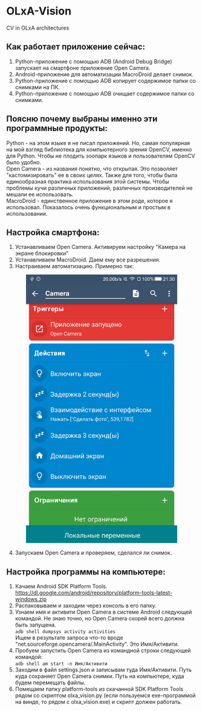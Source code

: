 # OLxA-Vision  
CV in OLxA architectures  

## Как работает приложение сейчас:  
1. Python-приложение с помощью ADB (Android Debug Bridge) запускает на смартфоне приложение Open Camera.  
2. Android-приложение для автоматизации MacroDroid делает снимок.  
3. Python-приложение с помощью ADB копирует содержимое папки со снимками на ПК.  
4. Python-приложение с помощью ADB очищает содержимое папки со снимками.  
  
## Поясню почему выбраны именно эти программные продукты:  
Python - на этом языке я не писал приложений. Но, самая популярная на мой взгляд библиотека для компьютерного зрения OpenCV, именно для Python. Чтобы не плодить зоопарк языков и пользователям OpenCV было удобно.  
Open Camera - из названия понятно, что открытая. Это позволяет "кастомизировать" ее в своих целях. Также для того, чтобы была единообразная практика использования этой системы. Чтобы проблемы кучи различных приложений, различных производителей не мешали ее использовать.  
MacroDroid - единственное приложение в этом роде, которое я использовал. Показалось очень функциональным и простым в использовании.  

## Настройка смартфона:  
1. Устанавливаем Open Camera. Активируем настройку "Камера на экране блокировки"  
2. Устанавливаем MacroDroid. Даем ему все разрешения.  
3. Настраиваем автоматизацию. Примерно так:  

<p align="center">
 <img width="400px" src="docs/pics/Screenshot_MacroDroid.jpg" alt="qr"/>
</p>

4. Запускаем Open Camera и проверяем, сделался ли снимок.  

## Настройка программы на компьютере:

1. Качаем Android SDK Platform Tools. https://dl.google.com/android/repository/platform-tools-latest-windows.zip  
2. Распаковываем и заходим через консоль в его папку.  
3. Узнаем имя и активити Open Camera в системе Android следующей командой. Не знаю точно, но Open Camera скорей всего должна быть запущена.  
`adb shell dumpsys activity activities`  
Ищем в результате запроса что-то вроде "net.sourceforge.opencamera/.MainActivity". Это Имя/Активити.
4. Пробуем запустить Open Camera из командной строки следующей командой:  
`adb shell am start -n Имя/Активити`
5. Заходим в файл settings.json и записывам туда Имя/Активити. Путь куда сохраняет Open Camera снимки. Путь на компьютере, куда будем перемещать файлы.
6. Помещаем папку platform-tools из скачанной SDK Platform Tools рядом со скриптом olxa_vision.py (если пользуемся exe-программой на винде, то рядом с olxa_vision.exe) и скрипт должен работать.